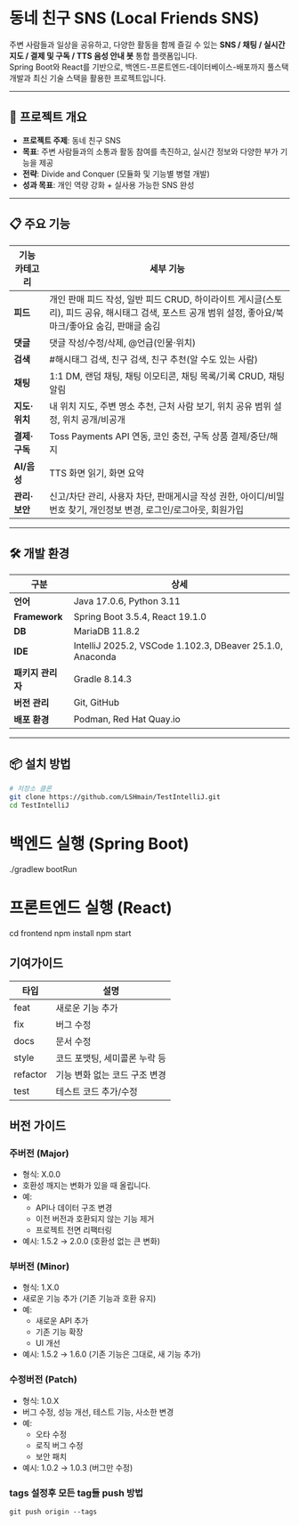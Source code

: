# 동네 친구 SNS (Local Friends SNS)

주변 사람들과 일상을 공유하고, 다양한 활동을 함께 즐길 수 있는 **SNS / 채팅 / 실시간 지도 / 결제 및 구독 / TTS 음성 안내 봇** 통합 플랫폼입니다.  
Spring Boot와 React를 기반으로, 백엔드-프론트엔드-데이터베이스-배포까지 풀스택 개발과 최신 기술 스택을 활용한 프로젝트입니다.

---

## 📌 프로젝트 개요

- **프로젝트 주제**: 동네 친구 SNS
- **목표**: 주변 사람들과의 소통과 활동 참여를 촉진하고, 실시간 정보와 다양한 부가 기능을 제공
- **전략**: Divide and Conquer (모듈화 및 기능별 병렬 개발)
- **성과 목표**: 개인 역량 강화 + 실사용 가능한 SNS 완성

---

## 📋 주요 기능

| 기능 카테고리 | 세부 기능 |
|--------------|----------|
| **피드** | 개인 판매 피드 작성, 일반 피드 CRUD, 하이라이트 게시글(스토리), 피드 공유, 해시태그 검색, 포스트 공개 범위 설정, 좋아요/북마크/좋아요 숨김, 판매글 숨김 |
| **댓글** | 댓글 작성/수정/삭제, @언급(인물·위치) |
| **검색** | #해시태그 검색, 친구 검색, 친구 추천(알 수도 있는 사람) |
| **채팅** | 1:1 DM, 랜덤 채팅, 채팅 이모티콘, 채팅 목록/기록 CRUD, 채팅 알림 |
| **지도·위치** | 내 위치 지도, 주변 명소 추천, 근처 사람 보기, 위치 공유 범위 설정, 위치 공개/비공개 |
| **결제·구독** | Toss Payments API 연동, 코인 충전, 구독 상품 결제/중단/해지 |
| **AI/음성** | TTS 화면 읽기, 화면 요약 |
| **관리·보안** | 신고/차단 관리, 사용자 차단, 판매게시글 작성 권한, 아이디/비밀번호 찾기, 개인정보 변경, 로그인/로그아웃, 회원가입 |

---

## 🛠 개발 환경

| 구분 | 상세 |
|------|------|
| **언어** | Java 17.0.6, Python 3.11 |
| **Framework** | Spring Boot 3.5.4, React 19.1.0 |
| **DB** | MariaDB 11.8.2 |
| **IDE** | IntelliJ 2025.2, VSCode 1.102.3, DBeaver 25.1.0, Anaconda |
| **패키지 관리자** | Gradle 8.14.3 |
| **버전 관리** | Git, GitHub |
| **배포 환경** | Podman, Red Hat Quay.io |

---

## 📦 설치 방법

```bash
# 저장소 클론
git clone https://github.com/LSHmain/TestIntelliJ.git
cd TestIntelliJ
```

# 백엔드 실행 (Spring Boot)
./gradlew bootRun

# 프론트엔드 실행 (React)
cd frontend
npm install
npm start




## 기여가이드
| 타입  | 설명 |
|-------|------|
| feat  | 새로운 기능 추가 |
| fix   | 버그 수정 |
| docs  | 문서 수정 |
| style | 코드 포맷팅, 세미콜론 누락 등 |
| refactor | 기능 변화 없는 코드 구조 변경 |
| test  | 테스트 코드 추가/수정 |

## 버전 가이드
### 주버전 (Major)
* 형식: X.0.0
* 호환성 깨지는 변화가 있을 때 올립니다.
* 예:
    * API나 데이터 구조 변경
    * 이전 버전과 호환되지 않는 기능 제거
    * 프로젝트 전면 리팩터링
* 예시: 1.5.2 → 2.0.0 (호환성 없는 큰 변화)

### 부버전 (Minor)
* 형식: 1.X.0
* 새로운 기능 추가 (기존 기능과 호환 유지)
* 예:
    * 새로운 API 추가
    * 기존 기능 확장
    * UI 개선
* 예시: 1.5.2 → 1.6.0 (기존 기능은 그대로, 새 기능 추가)

### 수정버전 (Patch)
* 형식: 1.0.X
* 버그 수정, 성능 개선, 테스트 기능, 사소한 변경
* 예:
    * 오타 수정
    * 로직 버그 수정
    * 보안 패치
* 예시: 1.0.2 → 1.0.3 (버그만 수정)
### tags 설정후 모든 tag들 push 방법
  ```
  git push origin --tags
  ```
